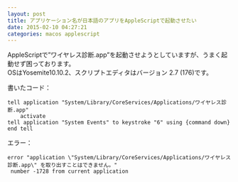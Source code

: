 ```yaml
---
layout: post
title: アプリケーション名が日本語のアプリをAppleScriptで起動させたい
date: 2015-02-10 04:27:21
categories: macos applescript
---
```

<!-- {% raw %} -->
<p>AppleScriptで”ワイヤレス診断.app”を起動させようとしていますが、うまく起動せず困っております。<br>
OSはYosemite10.10.2、スクリプトエディタはバージョン 2.7 (176)です。</p>

<p>書いたコード：</p>

<pre><code>tell application "System/Library/CoreServices/Applications/ワイヤレス診断.app"
    activate
tell application "System Events" to keystroke "6" using {command down}
end tell
</code></pre>

<p>エラー：</p>

<pre><code>error "application \"System/Library/CoreServices/Applications/ワイヤレス診断.app\" を取り出すことはできません。"
 number -1728 from current application
</code></pre>
<!-- {% endraw %} -->
